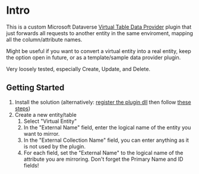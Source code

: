 # Intro

This is a custom Microsoft Dataverse [Virtual Table Data Provider](https://docs.microsoft.com/en-us/powerapps/developer/data-platform/virtual-entities/get-started-ve) plugin that just forwards all requests to another entity in the same enviroment, mapping all the column/attribute names.

Might be useful if you want to convert a virtual entity into a real entity, keep the option open in future, or as a  template/sample data provider plugin.

Very loosely tested, especially Create, Update, and Delete.

## Getting Started

1. Install the solution (alternatively: [register the plugin dll](https://docs.microsoft.com/en-us/powerapps/developer/data-platform/tutorial-write-plug-in#register-plug-in) then follow [these steps](https://docs.microsoft.com/en-us/powerapps/developer/data-platform/virtual-entities/sample-ve-provider-crud-operations#step-2-creating-data-provider-and-adding-plug-ins-to-the-provider))
3. Create a new entity/table
   1. Select "Virtual Entity"
   2. In the "External Name" field, enter the logical name of the entity you want to mirror.
   3. In the "External Collection Name" field, you can enter anything as it is not used by the plugin.
   4. For each field, set the "External Name" to the logical name of the attribute you are mirroring. Don't forget the Primary Name and ID fields!
